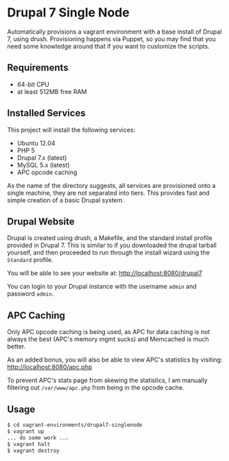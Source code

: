 # Drupal 7 Single Node

Automatically provisions a vagrant environment with a base install
of Drupal 7, using drush.  Provisioning happens via Puppet, so you
may find that you need some knowledge around that if you want to 
customize the scripts.

## Requirements

* 64-bit CPU
* at least 512MB free RAM

## Installed Services

This project will install the following services:
* Ubuntu 12.04
* PHP 5
* Drupal 7.x (latest)
* MySQL 5.x (latest)
* APC opcode caching

As the name of the directory suggests, all services are provisioned 
onto a single machine, they are not separated into tiers.  This 
provides fast and simple creation of a basic Drupal system.

## Drupal Website

Drupal is created using drush, a Makefile, and the standard install
profile provided in Drupal 7.  This is similar to if you downloaded 
the drupal tarball yourself, and then proceeded to run through the 
install wizard using the `Standard` profile.

You will be able to see your website at: [http://localhost:8080/drupal7](http://localhost:8080/drupal7)

You can login to your Drupal instance with the username `admin` and password `admin`.

## APC Caching

Only APC opcode caching is being used, as APC for data caching is not 
always the best (APC's memory mgmt sucks) and Memcached is much better.

As an added bonus, you will also be able to view APC's statistics by 
visiting: [http://localhost:8080/apc.php](http://localhost:8080/apc.php)

To prevent APC's stats page from skewing the statistics, I am manually 
filtering out `/var/www/apc.php` from being in the opcode cache.

## Usage

```bash
$ cd vagrant-environments/drupal7-singlenode
$ vagrant up
... do some work ...
$ vagrant halt
$ vagrant destroy
```


